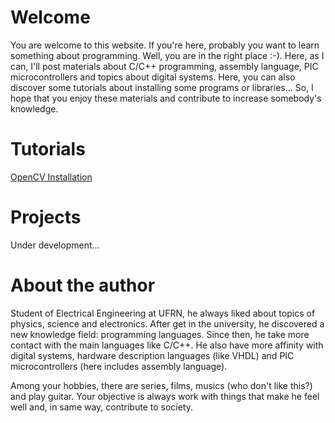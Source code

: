# Welcome
You are welcome to this website. If you're here, probably you want to learn something about programming. Well, you are in the right place :-). Here, as I can, I'll post materials about C/C++ programming, assembly language, PIC microcontrollers and topics about digital systems. Here, you can also discover some tutorials about installing some programs or libraries... So, I hope that you enjoy these materials and contribute to increase somebody's knowledge. 

# Tutorials
[OpenCV Installation](tutorials/tutorial_install_opencv.md)

# Projects
Under development...

# About the author
Student of Electrical Engineering at UFRN, he always liked about topics of physics, science and electronics. After get in the university, he discovered a new knowledge field: programming languages. Since then, he take more contact with the main languages like C/C++. He also have more affinity with digital systems, hardware description languages (like VHDL) and PIC microcontrollers (here includes assembly language).

Among your hobbies, there are series, films, musics (who don't like this?) and play guitar. Your objective is always work with things that make he feel well and, in same way, contribute to society.
